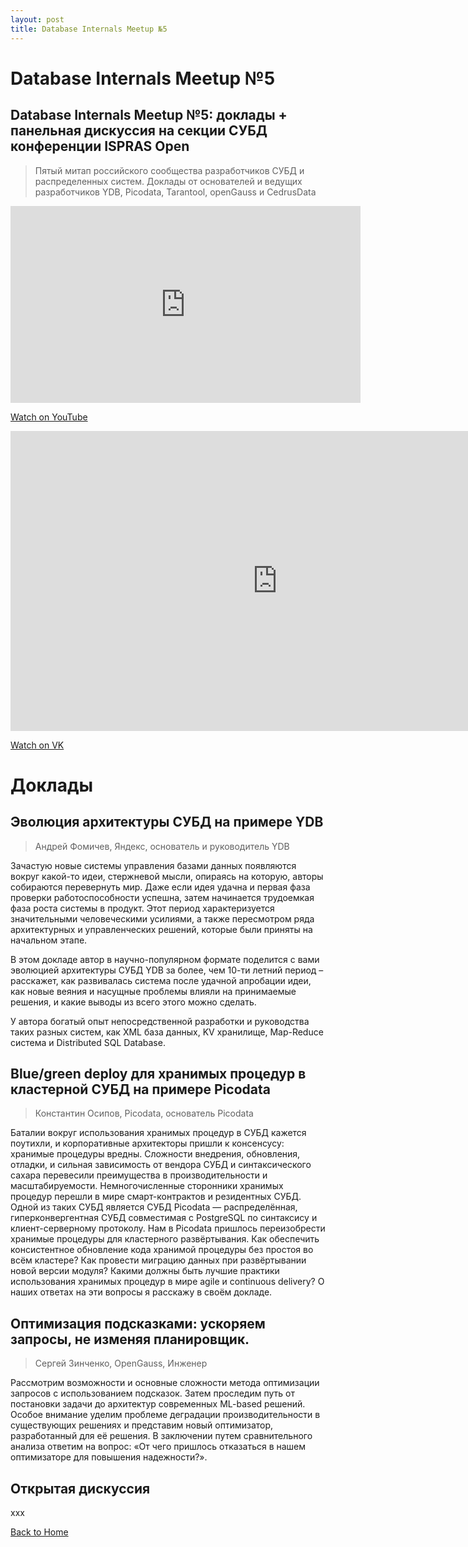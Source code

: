 ```yaml
---
layout: post
title: Database Internals Meetup №5
---
```


# Database Internals Meetup №5

## Database Internals Meetup №5: доклады + панельная дискуссия на секции СУБД конференции ISPRAS Open 
> Пятый митап российского сообщества разработчиков СУБД и распределенных систем. Доклады от основателей и ведущих разработчиков YDB, Picodata, Tarantool, openGauss и CedrusData


<iframe width="560" height="315" src="https://www.youtube.com/embed/HehsTPpl7XU" frameborder="0" allow="accelerometer; autoplay; clipboard-write; encrypted-media; gyroscope; picture-in-picture" allowfullscreen></iframe>

<p>
  <a href="https://www.youtube.com/watch?v=HehsTPpl7XU" target="_blank" rel="noopener noreferrer">
    Watch on YouTube
  </a>
</p>

<iframe src="https://vkvideo.ru/video_ext.php?oid=-226977842&id=456239020&hd=2&autoplay=1" width="853" height="480" allow="autoplay; encrypted-media; fullscreen; picture-in-picture; screen-wake-lock;" frameborder="0" allowfullscreen></iframe>

<p>
  <a href="https://vkvideo.ru/video-226977842_456239020" target="_blank" rel="noopener noreferrer">
    Watch on VK
  </a>
</p>

# Доклады
## Эволюция архитектуры СУБД на примере YDB
> Андрей Фомичев, Яндекс, основатель и руководитель YDB

Зачастую новые системы управления базами данных появляются вокруг какой-то идеи, стержневой мысли, опираясь на которую, авторы собираются перевернуть мир. Даже если идея удачна и первая фаза проверки работоспособности успешна, затем начинается трудоемкая фаза роста системы в продукт. Этот период характеризуется значительными человеческими усилиями, а также пересмотром ряда архитектурных и управленческих решений, которые были приняты на начальном этапе.

В этом докладе автор в научно-популярном формате поделится с вами эволюцией архитектуры СУБД YDB за более, чем 10-ти летний период – расскажет, как развивалась система после удачной апробации идеи, как новые веяния и насущные проблемы влияли на принимаемые решения, и какие выводы из всего этого можно сделать.

У автора богатый опыт непосредственной разработки и руководства таких разных систем, как XML база данных, KV хранилище, Map-Reduce система и Distributed SQL Database. 

## Blue/green deploy для хранимых процедур в кластерной СУБД на примере Picodata
>Константин Осипов, Picodata, основатель Picodata

Баталии вокруг использования хранимых процедур в СУБД кажется поутихли, и корпоративные архитекторы пришли к консенсусу: хранимые процедуры вредны. Сложности внедрения, обновления, отладки, и сильная зависимость от вендора СУБД и синтаксического сахара перевесили преимущества в производительности и масштабируемости. Немногочисленные сторонники хранимых процедур перешли в мире смарт-контрактов и резидентных СУБД. Одной из таких СУБД является СУБД Picodata — распределённая, гиперконвергентная СУБД совместимая с PostgreSQL по синтаксису и клиент-серверному протоколу. Нам в Picodata пришлось переизобрести хранимые процедуры для кластерного развёртывания. Как обеспечить консистентное обновление кода хранимой процедуры без простоя во всём кластере? Как провести миграцию данных при развёртывании новой версии модуля? Какими должны быть лучшие практики использования хранимых процедур в мире agile и continuous delivery? О наших ответах на эти вопросы я расскажу в своём докладе.

## Оптимизация подсказками: ускоряем запросы, не изменяя планировщик.
> Сергей Зинченко, OpenGauss, Инженер

Рассмотрим возможности и основные сложности метода оптимизации запросов с использованием подсказок. Затем проследим путь от постановки задачи до архитектур современных ML-based решений. Особое внимание уделим проблеме деградации производительности в существующих решениях и представим новый оптимизатор, разработанный для её решения. В заключении путем сравнительного анализа ответим на вопрос: «От чего пришлось отказаться в нашем оптимизаторе для повышения надежности?».

## Открытая дискуссия 

xxx

[Back to Home](index.md)